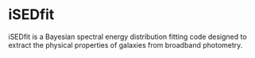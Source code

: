 iSEDfit
=======

iSEDfit is a Bayesian spectral energy distribution fitting code designed to extract the physical properties of galaxies from broadband photometry.